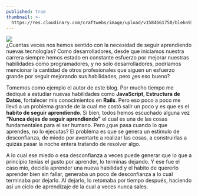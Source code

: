 ```yaml
---
published: true
thumbnail: >-
  https://res.cloudinary.com/craftwebs/image/upload/v1584661750/blekn91890-9-1/blgs-img76/tim-gouw-1K9T5YiZ2WU-unsplash.jpg
---
```

![](https://res.cloudinary.com/craftwebs/image/upload/v1584661750/blekn91890-9-1/blgs-img76/tim-gouw-1K9T5YiZ2WU-unsplash.jpg)
<br >
¿Cuantas veces nos hemos sentido con la necesidad de seguir aprendiendo nuevas tecnologías? Como desarrolladores, desde que iniciamos nuestra carrera siempre hemos estado en constante esfuerzo por mejorar nuestras habilidades como programadores, y no solo desarrolladores, podríamos mencionar la cantidad de otros profesionales que siguen un esfuerzo grande por seguir mejorando sus habilidades, pero ¿es eso bueno?


Tomemos como ejemplo el autor de este blog. Por mucho tiempo me dediqué a estudiar nuevas habilidades como **JavaScript**, **Estructura de Datos**, fortalecer mis conocimientos en **Rails**. Pero eso poco a poco me llevó a un problema grande de la cual me costó salir un poco y es que es el **habito de seguir aprendiendo**.  Si bien, todos hemos escuchado alguna vez **“Nunca dejes de seguir aprendiendo”** el cual es una de las cosas fundamentales para el ser humano. Pero ¿que pasa cuando lo que aprendes, no lo ejecutas? El problema es que se genera un estimulo de desconfianza, de miedo por aventarte a realizar las cosas, a construirlas a quizás pasar la noche entera tratando de resolver algo.


A lo cual ese miedo o esa desconfianza a veces puede generar que lo que a principio tenías el gusto por aprender, lo terminas dejando. Y ese fue el caso mío, decidía aprender una nueva habilidad y el habito de quererlo aprender bien sin fallar, generaba un poco de desconfianza a lo cual terminaba por dejarlo. Al dejarlo, lo retomaba por tiempo después, haciendo así un ciclo de aprendizaje de la cual a veces nunca sales.
